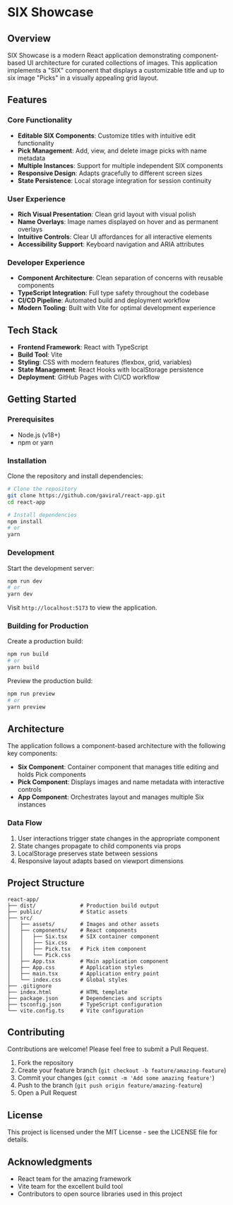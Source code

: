 # SIX Showcase

## Overview

SIX Showcase is a modern React application demonstrating component-based UI architecture for curated collections of images. This application implements a "SIX" component that displays a customizable title and up to six image "Picks" in a visually appealing grid layout.

## Features

### Core Functionality
- **Editable SIX Components**: Customize titles with intuitive edit functionality
- **Pick Management**: Add, view, and delete image picks with name metadata
- **Multiple Instances**: Support for multiple independent SIX components
- **Responsive Design**: Adapts gracefully to different screen sizes
- **State Persistence**: Local storage integration for session continuity

### User Experience
- **Rich Visual Presentation**: Clean grid layout with visual polish
- **Name Overlays**: Image names displayed on hover and as permanent overlays
- **Intuitive Controls**: Clear UI affordances for all interactive elements
- **Accessibility Support**: Keyboard navigation and ARIA attributes

### Developer Experience
- **Component Architecture**: Clean separation of concerns with reusable components
- **TypeScript Integration**: Full type safety throughout the codebase
- **CI/CD Pipeline**: Automated build and deployment workflow
- **Modern Tooling**: Built with Vite for optimal development experience

## Tech Stack

- **Frontend Framework**: React with TypeScript
- **Build Tool**: Vite
- **Styling**: CSS with modern features (flexbox, grid, variables)
- **State Management**: React Hooks with localStorage persistence
- **Deployment**: GitHub Pages with CI/CD workflow

## Getting Started

### Prerequisites
- Node.js (v18+)
- npm or yarn

### Installation

Clone the repository and install dependencies:

```bash
# Clone the repository
git clone https://github.com/gaviral/react-app.git
cd react-app

# Install dependencies
npm install
# or
yarn
```

### Development

Start the development server:

```bash
npm run dev
# or
yarn dev
```

Visit `http://localhost:5173` to view the application.

### Building for Production

Create a production build:

```bash
npm run build
# or
yarn build
```

Preview the production build:

```bash
npm run preview
# or
yarn preview
```

## Architecture

The application follows a component-based architecture with the following key components:

- **Six Component**: Container component that manages title editing and holds Pick components
- **Pick Component**: Displays images and name metadata with interactive controls
- **App Component**: Orchestrates layout and manages multiple Six instances

### Data Flow

1. User interactions trigger state changes in the appropriate component
2. State changes propagate to child components via props
3. LocalStorage preserves state between sessions
4. Responsive layout adapts based on viewport dimensions

## Project Structure

```
react-app/
├── dist/              # Production build output
├── public/            # Static assets
├── src/
│   ├── assets/        # Images and other assets
│   ├── components/    # React components
│   │   ├── Six.tsx    # SIX container component
│   │   ├── Six.css
│   │   ├── Pick.tsx   # Pick item component
│   │   └── Pick.css
│   ├── App.tsx        # Main application component
│   ├── App.css        # Application styles
│   ├── main.tsx       # Application entry point
│   └── index.css      # Global styles
├── .gitignore
├── index.html         # HTML template
├── package.json       # Dependencies and scripts
├── tsconfig.json      # TypeScript configuration
└── vite.config.ts     # Vite configuration
```

## Contributing

Contributions are welcome! Please feel free to submit a Pull Request.

1. Fork the repository
2. Create your feature branch (`git checkout -b feature/amazing-feature`)
3. Commit your changes (`git commit -m 'Add some amazing feature'`)
4. Push to the branch (`git push origin feature/amazing-feature`)
5. Open a Pull Request

## License

This project is licensed under the MIT License - see the LICENSE file for details.

## Acknowledgments

- React team for the amazing framework
- Vite team for the excellent build tool
- Contributors to open source libraries used in this project
